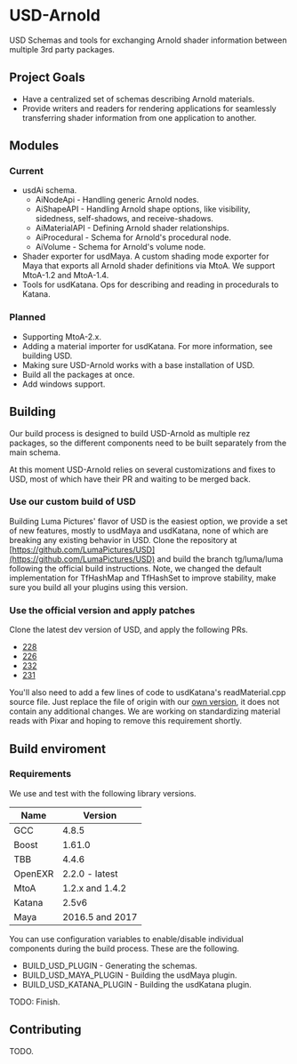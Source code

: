 # USD-Arnold
USD Schemas and tools for exchanging Arnold shader information between multiple 3rd party packages.

## Project Goals
* Have a centralized set of schemas describing Arnold materials.
* Provide writers and readers for rendering applications for seamlessly transferring shader information from one application to another.

## Modules
### Current 
* usdAi schema. 
    * AiNodeApi - Handling generic Arnold nodes.
    * AiShapeAPI - Handling Arnold shape options, like visibility, sidedness, self-shadows, and receive-shadows.
    * AiMaterialAPI - Defining Arnold shader relationships.
    * AiProcedural - Schema for Arnold's procedural node.
    * AiVolume - Schema for Arnold's volume node.
* Shader exporter for usdMaya. A custom shading mode exporter for Maya that exports all Arnold shader definitions via MtoA. We support MtoA-1.2 and MtoA-1.4.
* Tools for usdKatana. Ops for describing and reading in procedurals to Katana.

### Planned
* Supporting MtoA-2.x.
* Adding a material importer for usdKatana. For more information, see building USD.
* Making sure USD-Arnold works with a base installation of USD.
* Build all the packages at once.
* Add windows support.

## Building

Our build process is designed to build USD-Arnold as multiple rez packages, so the different components need to be built separately from the main schema.

At this moment USD-Arnold relies on several customizations and fixes to USD, most of which have their PR and waiting to be merged back.

### Use our custom build of USD
Building Luma Pictures' flavor of USD is the easiest option, we provide a set of new features, mostly to usdMaya and usdKatana, none of which are breaking any existing behavior in USD. Clone the repository at [https://github.com/LumaPictures/USD](https://github.com/LumaPictures/USD) and build the branch tg/luma/luma following the official build instructions. Note, we changed the default implementation for TfHashMap and TfHashSet to improve stability, make sure you build all your plugins using this version.

### Use the official version and apply patches
Clone the latest dev version of USD, and apply the following PRs.
* [228](https://github.com/PixarAnimationStudios/USD/pull/228)
* [226](https://github.com/PixarAnimationStudios/USD/pull/226)
* [232](https://github.com/PixarAnimationStudios/USD/pull/232)
* [231](https://github.com/PixarAnimationStudios/USD/pull/231)

You'll also need to add a few lines of code to usdKatana's readMaterial.cpp source file. Just replace the file of origin with our [own version](https://github.com/LumaPictures/USD/blob/tg/luma/luma/third_party/katana/lib/usdKatana/readMaterial.cpp), it does not contain any additional changes. We are working on standardizing material reads with Pixar and hoping to remove this requirement shortly.

## Build enviroment
### Requirements

We use and test with the following library versions.

| Name    | Version          |
| ------- | ---------------- |
| GCC     | 4.8.5            |
| Boost   | 1.61.0           |
| TBB     | 4.4.6            |
| OpenEXR | 2.2.0 - latest   |
| MtoA    | 1.2.x and 1.4.2  |
| Katana  | 2.5v6            |
| Maya    | 2016.5 and 2017  |

You can use configuration variables to enable/disable individual components during the build process. These are the following.
* BUILD\_USD\_PLUGIN - Generating the schemas.
* BUILD\_USD\_MAYA\_PLUGIN - Building the usdMaya plugin.
* BUILD\_USD\_KATANA\_PLUGIN - Building the usdKatana plugin.

TODO: Finish.

## Contributing

TODO.
